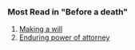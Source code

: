 ###  Most Read in "Before a death"

  1. [ Making a will ](/en/death/before-a-death/making-a-will/)
  2. [ Enduring power of attorney ](/en/death/before-a-death/power-of-attorney/)
